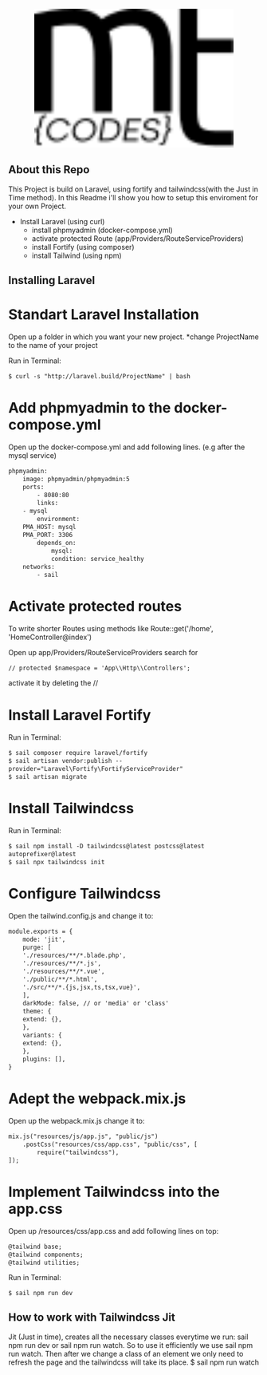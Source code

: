 <p align="center"><a href="https://laravel.com" target="_blank"><img src="https://github.com/mtaopp/laravel-fortify/blob/main/public/svg/logo.svg" width="400"></a></p>

## About this Repo

This Project is build on Laravel, using fortify and tailwindcss(with the Just in Time method).
In this Readme i'll show you how to setup this enviroment for
your own Project.

- Install Laravel (using curl)
    - install phpmyadmin (docker-compose.yml)
    - activate protected Route (app/Providers/RouteServiceProviders)
    - install Fortify (using composer)
    - install Tailwind (using npm)


## Installing Laravel

# Standart Laravel Installation
Open up a folder in which you want your new project.
*change ProjectName to the name of your project

Run in Terminal:

    $ curl -s "http://laravel.build/ProjectName" | bash

# Add phpmyadmin to the docker-compose.yml
Open up the docker-compose.yml and add following lines. (e.g after the mysql service)

    phpmyadmin:
        image: phpmyadmin/phpmyadmin:5
        ports:
            - 8080:80
            links:
        - mysql
            environment:
        PMA_HOST: mysql
        PMA_PORT: 3306
            depends_on:
                mysql:
                condition: service_healthy
        networks:
            - sail

# Activate protected routes
To write shorter Routes using methods like 
Route::get('/home', 'HomeController@index')

Open up app/Providers/RouteServiceProviders
search for 

    // protected $namespace = 'App\\Http\\Controllers';

activate it by deleting the //

# Install Laravel Fortify
Run in Terminal:

    $ sail composer require laravel/fortify
    $ sail artisan vendor:publish --provider="Laravel\Fortify\FortifyServiceProvider"
    $ sail artisan migrate

# Install Tailwindcss
Run in Terminal:

    $ sail npm install -D tailwindcss@latest postcss@latest autoprefixer@latest
    $ sail npx tailwindcss init

# Configure Tailwindcss
Open the tailwind.config.js and change it to:
    
    module.exports = {
        mode: 'jit',
        purge: [
        './resources/**/*.blade.php',
        './resources/**/*.js',
        './resources/**/*.vue',
        './public/**/*.html',
        './src/**/*.{js,jsx,ts,tsx,vue}',
        ],
        darkMode: false, // or 'media' or 'class'
        theme: {
        extend: {},
        },
        variants: {
        extend: {},
        },
        plugins: [],
    }

# Adept the webpack.mix.js
Open up the webpack.mix.js change it to:
    
    mix.js("resources/js/app.js", "public/js")
        .postCss("resources/css/app.css", "public/css", [
            require("tailwindcss"),
    ]);

# Implement Tailwindcss into the app.css
Open up /resources/css/app.css and add following lines on top:
    
    @tailwind base;
    @tailwind components;
    @tailwind utilities;

Run in Terminal:

    $ sail npm run dev

## How to work with Tailwindcss Jit
Jit (Just in time), creates all the necessary classes everytime
we run: sail npm run dev or sail npm run watch.
So to use it efficiently we use sail npm run watch.
Then after we change a class of an element we only need to refresh the
page and the tailwindcss will take its place.
    $ sail npm run watch
